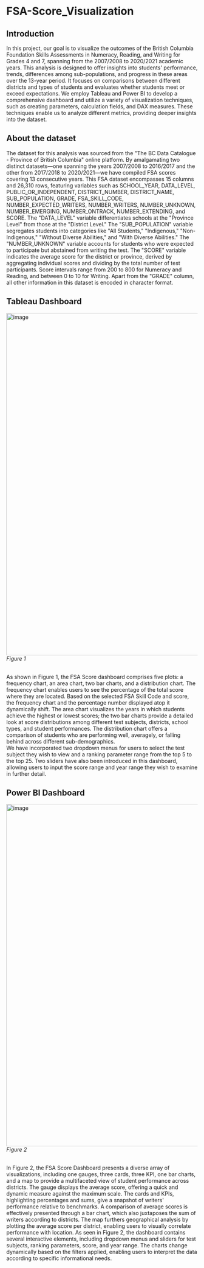 # FSA-Score_Visualization <br>
## Introduction
In this project, our goal is to visualize the outcomes of the British Columbia Foundation Skills Assessments in Numeracy, Reading, and Writing for Grades 4 and 7, spanning from the 2007/2008 to 2020/2021 academic years. This analysis is designed to offer insights into students' performance, trends, differences among sub-populations, and progress in these areas over the 13-year period. It focuses on comparisons between different districts and types of students and evaluates whether students meet or exceed expectations.
We employ Tableau and Power BI to develop a comprehensive dashboard and utilize a variety of visualization techniques, such as creating parameters, calculation fields, and DAX measures. These techniques enable us to analyze different metrics, providing deeper insights into the dataset.<br>

## About the dataset
The dataset for this analysis was sourced from the "The BC Data Catalogue - Province of British Columbia" online platform. By amalgamating two distinct datasets—one spanning the years 2007/2008 to 2016/2017 and the other from 2017/2018 to 2020/2021—we have compiled FSA scores covering 13 consecutive years.
This FSA dataset encompasses 15 columns and 26,310 rows, featuring variables such as SCHOOL_YEAR, DATA_LEVEL, PUBLIC_OR_INDEPENDENT, DISTRICT_NUMBER, DISTRICT_NAME, SUB_POPULATION, GRADE, FSA_SKILL_CODE, NUMBER_EXPECTED_WRITERS, NUMBER_WRITERS, NUMBER_UNKNOWN, NUMBER_EMERGING, NUMBER_ONTRACK, NUMBER_EXTENDING, and SCORE.
The "DATA_LEVEL" variable differentiates schools at the "Province Level" from those at the "District Level." The "SUB_POPULATION" variable segregates students into categories like "All Students," "Indigenous," "Non-Indigenous," "Without Diverse Abilities," and "With Diverse Abilities." The "NUMBER_UNKNOWN" variable accounts for students who were expected to participate but abstained from writing the test. The "SCORE" variable indicates the average score for the district or province, derived by aggregating individual scores and dividing by the total number of test participants. Score intervals range from 200 to 800 for Numeracy and Reading, and between 0 to 10 for Writing. Apart from the "GRADE" column, all other information in this dataset is encoded in character format.<br>

## Tableau Dashboard

<p>
    <img width="900" alt="image" src="https://github.com/LIUAnthea/FSA-Score_Visualization/assets/130535253/2b45df07-b06f-4c03-96c5-1dac18710a9d"> <br>
    <em>Figure 1 </em>
</p> <br>
As shown in Figure 1, the FSA Score dashboard comprises five plots: a frequency chart, an area chart, two bar charts, and a distribution chart. The frequency chart enables users to see the percentage of the total score where they are located. Based on the selected FSA Skill Code and score, the frequency chart and the percentage number displayed atop it dynamically shift. The area chart visualizes the years in which students achieve the highest or lowest scores; the two bar charts provide a detailed look at score distributions among different test subjects, districts, school types, and student performances. The distribution chart offers a comparison of students who are performing well, averagely, or falling behind across different sub-demographics.<br>
We have incorporated two dropdown menus for users to select the test subject they wish to view and a ranking parameter range from the top 5 to the top 25. Two sliders have also been introduced in this dashboard, allowing users to input the score range and year range they wish to examine in further detail.<br>

## Power BI Dashboard
<p>
    <img width="900" alt="image" src="https://github.com/LIUAnthea/FSA-Score_Visualization/assets/130535253/52e365a1-9e72-433b-b554-e0bba4c3366c"> <br>
    <em>Figure 2 </em>
</p> <br>
In Figure 2, the FSA Score Dashboard presents a diverse array of visualizations, including one gauges, three cards, three KPI, one bar charts, and a map to provide a multifaceted view of student performance across districts. The gauge displays the average score, offering a quick and dynamic measure against the maximum scale. The cards and KPIs, highlighting percentages and sums, give a snapshot of writers' performance relative to benchmarks. A comparison of average scores is effectively presented through a bar chart, which also juxtaposes the sum of writers according to districts. The map furthers geographical analysis by plotting the average score per district, enabling users to visually correlate performance with location. 
As seen in Figure 2, the dashboard contains several interactive elements, including dropdown menus and sliders for test subjects, ranking parameters, score, and year range. The charts change dynamically based on the filters applied, enabling users to interpret the data according to specific informational needs.



